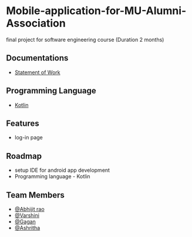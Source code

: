 
# Mobile-application-for-MU-Alumni-Association

final project for  software engineering course (Duration 2 months) 


## Documentations

+ [Statement of Work](https://github.com/Abhijit7979/Mobile-application-for-MU-Alumni-Association/blob/db073af25aefafac2094d92c427f69acc205d555/Statement%20of%20Work%20team-12.pdf)

## Programming Language
- [Kotlin](https://developer.android.com/courses/pathways/android-basics-compose-unit-1-pathway-1)

## Features

- log-in page 

## Roadmap

- setup IDE for android app development
- Programming language - Kotlin

## Team Members

- [@Abhijit rao](https://github.com/Abhijit7979)
- [@Varshini](https://github.com/varshinivaddepalli)
- [@Gagan](https://github.com/gaganneeli)
- [@Ashritha](https://github.com/sriashritha0403)









